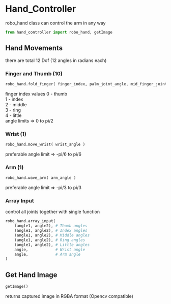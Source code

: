 # Hand_Controller

robo_hand class can control the arm in any way
```python
from hand_controller import robo_hand, getImage
```
## Hand Movements
there are total 12 Dof (12 angles in radians each)
### Finger and Thumb (10)
```python
robo_hand.fold_finger( finger_index, palm_joint_angle, mid_finger_joint_angle )
```
finger index values
0 - thumb  
1 - index  
2 - middle  
3 - ring  
4 - little  
angle limits => 0 to pi/2

### Wrist (1)
```python
robo_hand.move_wrist( wrist_angle )
```
preferable angle limit => -pi/6 to pi/6

### Arm (1)
```python
robo_hand.wave_arm( arm_angle )
```
preferable angle limit => -pi/3 to pi/3

### Array Input
control all joints together with single function
```python
robo_hand.array_input(
    (angle1, angle2), # Thumb angles
    (angle1, angle2), # Index angles
    (angle1, angle2), # Middle angles
    (angle1, angle2), # Ring angles
    (angle1, angle2), # Little angles
    angle,            # Wrist angle
    angle,            # Arm angle
)
```



## Get Hand Image
```python
getImage()
```
returns captured image in RGBA format (Opencv compatible)
